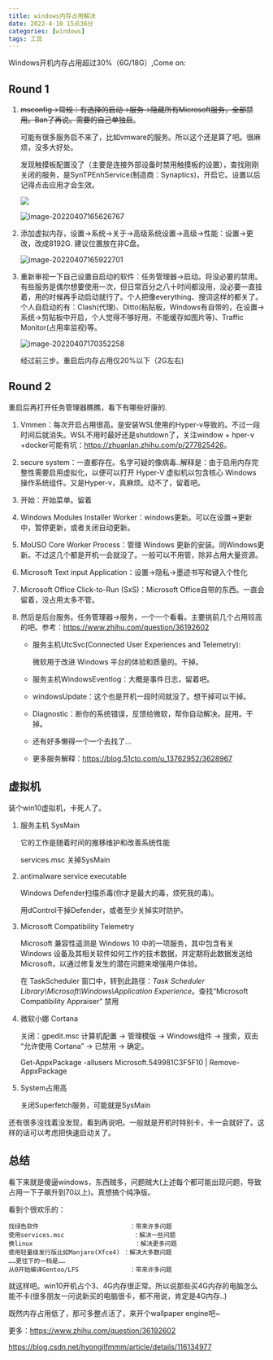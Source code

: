 ```yaml
---
title: windows内存占用解决
date: 2022-4-10 15点36分
categories: [windows]
tags: 工具
---
```




Windows开机内存占用超过30%（6G/18G）,Come on:

## Round 1

1. ~~msconfig->常规：有选择的启动->服务->隐藏所有Microsoft服务，全部禁用。Ban了再说。需要的自己单独启~~。

   可能有很多服务启不来了，比如vmware的服务。所以这个还是算了吧。很麻烦，没多大好处。

   发现触摸板配置没了（主要是连接外部设备时禁用触摸板的设置），查找刚刚关闭的服务，是SynTPEnhService(制造商：Synaptics)，开启它。设置以后记得点击应用才会生效。

   ![](https://raw.githubusercontent.com/Olimiya/PicBed/main/image-20220407165513521.png)

   ![image-20220407165626767](https://raw.githubusercontent.com/Olimiya/PicBed/main/image-20220407165922701.png)

2. 添加虚拟内存，设置->系统->关于->高级系统设置->高级->性能：设置->更改，改成8192G. 建议位置放在非C盘。

   ![image-20220407165922701](https://raw.githubusercontent.com/Olimiya/PicBed/main/image-20220407165626767.png)

3. 重新审视一下自己设置自启动的软件：任务管理器->启动。将没必要的禁用。有些服务是偶尔想要使用一次，但日常百分之八十时间都没用，没必要一直挂着，用的时候再手动启动就行了。个人把像everything、搜词这样的都关了。个人自启动的有：Clash(代理)、Ditto(粘贴板，Windows有自带的，在设置->系统->剪贴板中开启，个人觉得不够好用，不能缓存如图片等)、Traffic Monitor(占用率监视)等。

   ![image-20220407170352258](https://raw.githubusercontent.com/Olimiya/PicBed/main/image-20220407170352258.png)

   经过前三步。重启后内存占用仅20%以下（2G左右)

## Round 2

重启后再打开任务管理器瞧瞧，看下有哪些好康的.

1. Vmmen：每次开启占用很高。是安装WSL使用的Hyper-v导致的。不过一段时间后就消失。WSL不用时最好还是shutdown了，关注window + hper-v +docker可能有坑：<https://zhuanlan.zhihu.com/p/277825426>。

2. secure system：一直都存在。名字可疑的像病毒..解释是：由于启用内存完整性需要启用虚拟化，以便可以打开 Hyper-V 虚拟机以包含核心 Windows 操作系统组件。又是Hyper-v，真麻烦。动不了，留着吧。

3. 开始：开始菜单。留着

4. Windows Modules Installer Worker：windows更新。可以在设置->更新中，暂停更新，或者关闭自动更新。

5. MoUSO Core Worker Process：管理 Windows 更新的安装。同Windows更新。不过这几个都是开机一会就没了。一般可以不用管，除非占用大量资源。

6. Microsoft Text input Application：设置->隐私->墨迹书写和键入个性化

7. Microsoft Office Click-to-Run (SxS)：Microsoft Office自带的东西。一直会留着，没占用太多不管。

8. 然后是后台服务。任务管理器->服务，一个一个看看。主要挑前几个占用较高的吧。参考：<https://www.zhihu.com/question/36192602>

   - 服务主机UtcSvc(Connected User Experiences and Telemetry):

     微软用于改进 Windows 平台的体验和质量的。干掉。

   - 服务主机WindowsEventlog：大概是事件日志，留着吧。

   - windowsUpdate：这个也是开机一段时间就没了。想干掉可以干掉。

   - Diagnostic：断你的系统错误，反馈给微软，帮你自动解决。屁用。干掉。

   - 还有好多懒得一个一个去找了...

   - 更多服务解释：<https://blog.51cto.com/u_13762952/3628967>

## 虚拟机

装个win10虚拟机，卡死人了。

1. 服务主机 SysMain

   它的工作是随着时间的推移维护和改善系统性能

   services.msc 关掉SysMain

2. antimalware service executable

   Windows Defender扫描杀毒(你才是最大的毒，烦死我的毒)。

   用dControl干掉Defender，或者至少关掉实时防护。

3. Microsoft Compatibility Telemetry

   Microsoft 兼容性遥测是 Windows 10 中的一项服务，其中包含有关 Windows 设备及其相关软件如何工作的技术数据，并定期将此数据发送给 Microsoft，以通过修复发生的潜在问题来增强用户体验。

   在 TaskScheduler 窗口中，转到此路径：*Task Scheduler Library\Microsoft\Windows\Application Experience*。查找“Microsoft Compatibility Appraiser” 禁用

4. 微软小娜 Cortana

   关闭：gpedit.msc 计算机配置 -> 管理模版 -> Windows组件 -> 搜索，双击 “允许使用 Cortana” -> 已禁用 -> 确定。

   Get-AppxPackage -allusers Microsoft.549981C3F5F10 | Remove-AppxPackage

5. System占用高

   关闭Superfetch服务，可能就是SysMain

还有很多没找着没发现，看到再说吧。一般就是开机时特别卡，卡一会就好了。这样的话可以考虑把快速启动关了。

## 总结

看下来就是傻逼windows，东西贼多，问题贼大(上述每个都可能出现问题，导致占用一下子飙升到70以上)。真想搞个纯净版。

看到个很欢乐的：

```text
找绿色软件                         ：带来许多问题
使用services.msc                   ：解决一些问题
换linux                            ：解决更多问题
使用轻量级发行版比如Manjaro(Xfce4) ：解决大多数问题
……更往下的一档是……
从0开始编译Gentoo/LFS              ：带来许多问题
```

就这样吧。win10开机占个3、4G内存很正常。所以说那些买4G内存的电脑怎么能不卡(很多朋友一问说新买的电脑很卡，都不用说，肯定是4G内存..)

既然内存占用低了，那可多整点活了，来开个wallpaper engine吧~

更多：<https://www.zhihu.com/question/36192602>

<https://blog.csdn.net/hyongilfmmm/article/details/116134977>

